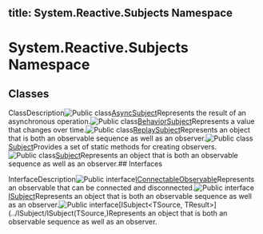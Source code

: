title: System.Reactive.Subjects Namespace
---
# System.Reactive.Subjects Namespace

## Classes

ClassDescription![Public class](https://reactiveui.net/assets/img/Hh212009.pubclass(en-us,VS.103).gif "Public class")[AsyncSubject<T>](../AsyncSubject/AsyncSubject(T).md)Represents the result of an asynchronous operation.![Public class](https://reactiveui.net/assets/img/Hh212009.pubclass(en-us,VS.103).gif "Public class")[BehaviorSubject<T>](../BehaviorSubject/BehaviorSubject(T).md)Represents a value that changes over time.![Public class](https://reactiveui.net/assets/img/Hh212009.pubclass(en-us,VS.103).gif "Public class")[ReplaySubject<T>](../ReplaySubject/ReplaySubject(T).md)Represents an object that is both an observable sequence as well as an observer.![Public class](https://reactiveui.net/assets/img/Hh212009.pubclass(en-us,VS.103).gif "Public class")[Subject](../Subject/Subject.md)Provides a set of static methods for creating observers.![Public class](https://reactiveui.net/assets/img/Hh212009.pubclass(en-us,VS.103).gif "Public class")[Subject<T>](../Subject/Subject(T))Represents an object that is both an observable sequence as well as an observer.## Interfaces

InterfaceDescription![Public interface](https://reactiveui.net/assets/img/Hh212009.pubinterface(en-us,VS.103).gif "Public interface")[IConnectableObservable<T>](../IConnectableObservable/IConnectableObservable(T).md)Represents an observable that can be connected and disconnected.![Public interface](https://reactiveui.net/assets/img/Hh212009.pubinterface(en-us,VS.103).gif "Public interface")[ISubject<T>](../ISubject/ISubject(T).md)Represents an object that is both an observable sequence as well as an observer.![Public interface](https://reactiveui.net/assets/img/Hh212009.pubinterface(en-us,VS.103).gif "Public interface")[ISubject<TSource, TResult>](../ISubject/ISubject(TSource,)Represents an object that is both an observable sequence as well as an observer.
